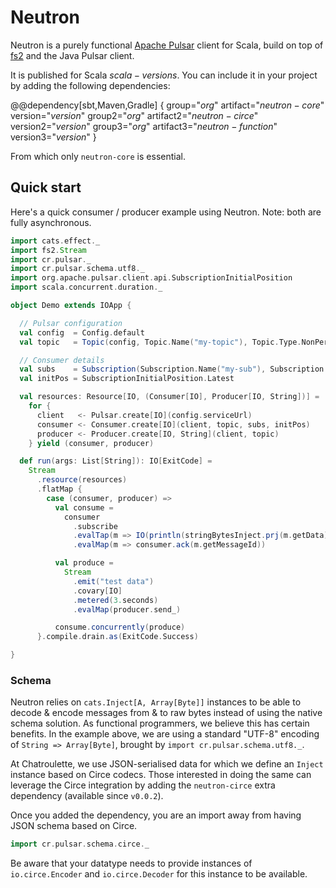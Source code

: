 # Neutron

Neutron is a purely functional [Apache Pulsar](https://pulsar.apache.org/) client for Scala, build on top of [fs2](https://fs2.io) and the Java Pulsar client.

It is published for Scala $scala-versions$. You can include it in your project by adding the following dependencies:

@@dependency[sbt,Maven,Gradle] {
  group="$org$" artifact="$neutron-core$" version="$version$"
  group2="$org$" artifact2="$neutron-circe$" version2="$version$"
  group3="$org$" artifact3="$neutron-function$" version3="$version$"
}

From which only `neutron-core` is essential.

## Quick start

Here's a quick consumer / producer example using Neutron. Note: both are fully asynchronous.

```scala mdoc:compile-only
import cats.effect._
import fs2.Stream
import cr.pulsar._
import cr.pulsar.schema.utf8._
import org.apache.pulsar.client.api.SubscriptionInitialPosition
import scala.concurrent.duration._

object Demo extends IOApp {

  // Pulsar configuration
  val config  = Config.default
  val topic   = Topic(config, Topic.Name("my-topic"), Topic.Type.NonPersistent)

  // Consumer details
  val subs    = Subscription(Subscription.Name("my-sub"), Subscription.Type.Shared)
  val initPos = SubscriptionInitialPosition.Latest

  val resources: Resource[IO, (Consumer[IO], Producer[IO, String])] =
    for {
      client   <- Pulsar.create[IO](config.serviceUrl)
      consumer <- Consumer.create[IO](client, topic, subs, initPos)
      producer <- Producer.create[IO, String](client, topic)
    } yield (consumer, producer)

  def run(args: List[String]): IO[ExitCode] =
    Stream
      .resource(resources)
      .flatMap {
        case (consumer, producer) =>
          val consume =
            consumer
              .subscribe
              .evalTap(m => IO(println(stringBytesInject.prj(m.getData))))
              .evalMap(m => consumer.ack(m.getMessageId))

          val produce =
            Stream
              .emit("test data")
              .covary[IO]
              .metered(3.seconds)
              .evalMap(producer.send_)

          consume.concurrently(produce)
      }.compile.drain.as(ExitCode.Success)

}
```

### Schema

Neutron relies on `cats.Inject[A, Array[Byte]]` instances to be able to decode & encode messages from & to raw bytes instead of using the native schema solution. As functional programmers, we believe this has certain benefits. In the example above, we are using a standard "UTF-8" encoding of `String => Array[Byte]`, brought by `import cr.pulsar.schema.utf8._`.

At Chatroulette, we use JSON-serialised data for which we define an `Inject` instance based on Circe codecs. Those interested in doing the same can leverage the Circe integration by adding the `neutron-circe` extra dependency (available since `v0.0.2`).

Once you added the dependency, you are an import away from having JSON schema based on Circe.

```scala
import cr.pulsar.schema.circe._
```

Be aware that your datatype needs to provide instances of `io.circe.Encoder` and `io.circe.Decoder` for this instance to be available.
